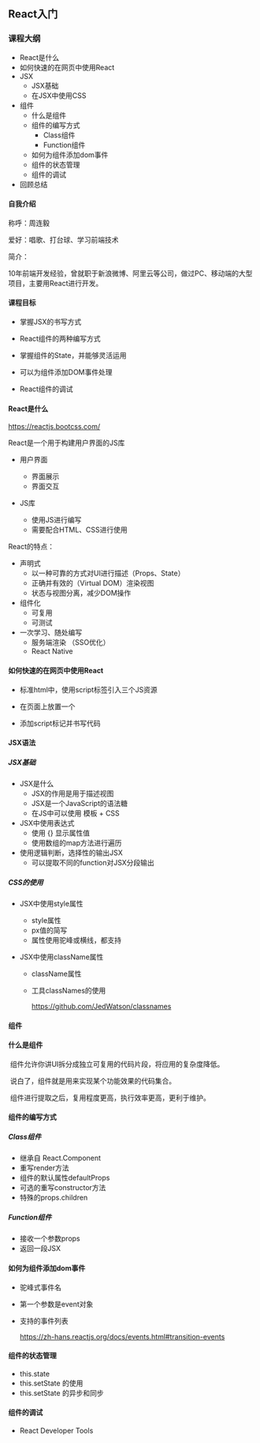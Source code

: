## React入门

### 课程大纲


+ React是什么
+ 如何快速的在网页中使用React
+ JSX
  + JSX基础
  + 在JSX中使用CSS
+ 组件
  + 什么是组件
  + 组件的编写方式
    + Class组件
    + Function组件
  + 如何为组件添加dom事件
  + 组件的状态管理
  + 组件的调试
+ 回顾总结



#### 自我介绍

称呼：周连毅

爱好：唱歌、打台球、学习前端技术

简介：

​       10年前端开发经验，曾就职于新浪微博、阿里云等公司，做过PC、移动端的大型项目，主要用React进行开发。



#### 课程目标

+ 掌握JSX的书写方式

+ React组件的两种编写方式

+ 掌握组件的State，并能够灵活运用

+ 可以为组件添加DOM事件处理

+ React组件的调试

  

#### React是什么

https://reactjs.bootcss.com/

React是一个用于构建用户界面的JS库
+ 用户界面

  + 界面展示
  + 界面交互
+ JS库
  + 使用JS进行编写
  + 需要配合HTML、CSS进行使用



React的特点：

+ 声明式
  + 以一种可靠的方式对UI进行描述（Props、State）
  + 正确并有效的（Virtual DOM）渲染视图
  + 状态与视图分离，减少DOM操作
+ 组件化
  + 可复用
  + 可测试
+ 一次学习、随处编写
  + 服务端渲染  （SSO优化）
  + React Native



#### 如何快速的在网页中使用React

+ 标准html中，使用script标签引入三个JS资源

+ 在页面上放置一个<div id="root"></div>

+ 添加script标记并书写代码
  
<script type="text/babel">
  // 此处书写React代码
</script>



#### JSX语法

##### JSX基础
  + JSX是什么
      + JSX的作用是用于描述视图
      + JSX是一个JavaScript的语法糖
      + 在JS中可以使用 模板 + CSS
  + JSX中使用表达式
      + 使用 {} 显示属性值
      + 使用数组的map方法进行遍历
  + 使用逻辑判断，选择性的输出JSX
      + 可以提取不同的function对JSX分段输出

##### CSS的使用

+ JSX中使用style属性

  + style属性
  + px值的简写
  + 属性使用驼峰或横线，都支持

+ JSX中使用className属性

  + className属性

  + 工具classNames的使用

    https://github.com/JedWatson/classnames

#### 组件
#### 什么是组件

​	组件允许你讲UI拆分成独立可复用的代码片段，将应用的复杂度降低。

​	说白了，组件就是用来实现某个功能效果的代码集合。

​	组件进行提取之后，复用程度更高，执行效率更高，更利于维护。

#### 组件的编写方式
##### Class组件

+ 继承自 React.Component
+ 重写render方法
+ 组件的默认属性defaultProps
+ 可选的重写constructor方法
+ 特殊的props.children

##### Function组件

+ 接收一个参数props
+ 返回一段JSX

#### 如何为组件添加dom事件

* 驼峰式事件名

* 第一个参数是event对象

* 支持的事件列表

  https://zh-hans.reactjs.org/docs/events.html#transition-events

#### 组件的状态管理

+ this.state
+ this.setState 的使用
+ this.setState 的异步和同步

#### 组件的调试

+ React Developer Tools